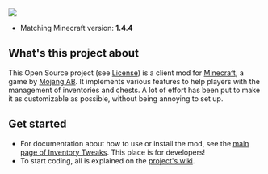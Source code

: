 <img src="http://modding.kalam-alami.net/site/img/invtweaks.png" />

* Matching Minecraft version: **1.4.4**

## What's this project about

This Open Source project (see [License](https://github.com/mkalam-alami/inventory-tweaks/blob/master/src/doc/license.txt)) is a client mod for [Minecraft](http://www.minecraft.net/), a game by [Mojang AB](http://mojang.com/). It implements various features to help players with the management of inventories and chests. A lot of effort has been put to make it as customizable as possible, without being annoying to set up.

## Get started

* For documentation about how to use or install the mod, see the [main page of Inventory Tweaks](http://wan.ka.free.fr/?invtweaks). This place is for developers!
* To start coding, all is explained on the [project's wiki](https://github.com/mkalam-alami/inventory-tweaks/wiki).
